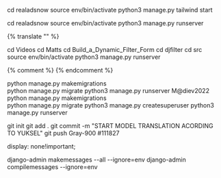 cd realadsnow
source env/bin/activate
python3 manage.py tailwind start

cd realadsnow
source env/bin/activate
python3 manage.py runserver 


{% translate "" %}

cd Videos
cd Matts
cd Build_a_Dynamic_Filter_Form
cd djfilter
cd src
source env/bin/activate
python3 manage.py runserver 

{% comment %} {% endcomment %}  

python manage.py makemigrations    
python manage.py migrate 
python3 manage.py runserver 
M@diev2022
python manage.py makemigrations    
python manage.py migrate 
python3 manage.py createsuperuser
python3 manage.py runserver  


git init
git add .
git commit -m "START MODEL TRANSLATION ACORDING TO YUKSEL"
git push
Gray-900
#111827

display: none!important;


django-admin makemessages --all --ignore=env
django-admin compilemessages --ignore=env